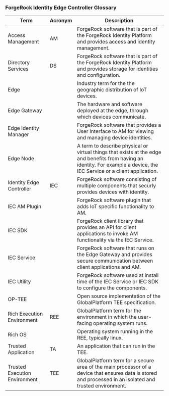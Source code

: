 ### ForgeRock Identity Edge Controller Glossary

|Term |Acronym |Description|
|--- |--- |---
|Access Management |AM |ForgeRock software that is part of the ForgeRock Identity Platform and provides access and identity management.|
|Directory Services |DS |ForgeRock software that is part of the ForgeRock Identity Platform and provides storage for identities and configuration. |
|Edge | |Industry term for the the geographic distribution of IoT devices. |
|Edge Gateway | |The hardware and software deployed at the edge, through which devices communicate. |
|Edge Identity Manager | |ForgeRock software that provides a User Interface to AM for viewing and managing device identities. |
|Edge Node | |A term to describe physical or virtual things that exists at the edge and benefits from having an identity. For example a device, the IEC Service or a client application. |
|Identity Edge Controller |IEC |ForgeRock software consisting of multiple components that securly provides devices with identity. |
|IEC AM Plugin | |ForgeRock software plugin that adds IoT specific functionality to AM. |
|IEC SDK | |ForgeRock client library that provides an API for client applications to invoke AM functionality via the IEC Service. |
|IEC Service | |ForgeRock software that runs on the Edge Gateway and provides secure communication between client applications and AM. |
|IEC Utility | |ForgeRock software used at install time of the IEC Service or IEC SDK to configure the components. |
|OP-TEE | |Open source implementation of the GlobalPlatform TEE specification. |
|Rich Execution Environment |REE |GlobalPlatform term for the environment in which the user-facing operating system runs. |
|Rich OS | |Operating system running in the REE, typically linux. |
|Trusted Application |TA |An application that can run in the TEE. |
|Trusted Execution Environment |TEE |GlobalPlatform term for a secure area of the main processor of a device that ensures data is stored and processed in an isolated and trusted environment. |
